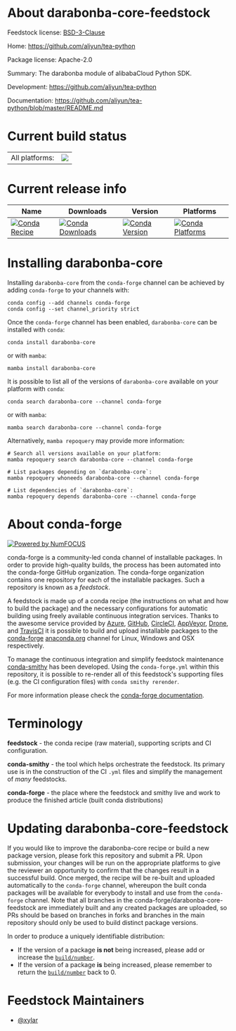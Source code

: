 About darabonba-core-feedstock
==============================

Feedstock license: [BSD-3-Clause](https://github.com/conda-forge/darabonba-core-feedstock/blob/main/LICENSE.txt)

Home: https://github.com/aliyun/tea-python

Package license: Apache-2.0

Summary: The darabonba module of alibabaCloud Python SDK.

Development: https://github.com/aliyun/tea-python

Documentation: https://github.com/aliyun/tea-python/blob/master/README.md

Current build status
====================


<table><tr><td>All platforms:</td>
    <td>
      <a href="https://dev.azure.com/conda-forge/feedstock-builds/_build/latest?definitionId=26256&branchName=main">
        <img src="https://dev.azure.com/conda-forge/feedstock-builds/_apis/build/status/darabonba-core-feedstock?branchName=main">
      </a>
    </td>
  </tr>
</table>

Current release info
====================

| Name | Downloads | Version | Platforms |
| --- | --- | --- | --- |
| [![Conda Recipe](https://img.shields.io/badge/recipe-darabonba--core-green.svg)](https://anaconda.org/conda-forge/darabonba-core) | [![Conda Downloads](https://img.shields.io/conda/dn/conda-forge/darabonba-core.svg)](https://anaconda.org/conda-forge/darabonba-core) | [![Conda Version](https://img.shields.io/conda/vn/conda-forge/darabonba-core.svg)](https://anaconda.org/conda-forge/darabonba-core) | [![Conda Platforms](https://img.shields.io/conda/pn/conda-forge/darabonba-core.svg)](https://anaconda.org/conda-forge/darabonba-core) |

Installing darabonba-core
=========================

Installing `darabonba-core` from the `conda-forge` channel can be achieved by adding `conda-forge` to your channels with:

```
conda config --add channels conda-forge
conda config --set channel_priority strict
```

Once the `conda-forge` channel has been enabled, `darabonba-core` can be installed with `conda`:

```
conda install darabonba-core
```

or with `mamba`:

```
mamba install darabonba-core
```

It is possible to list all of the versions of `darabonba-core` available on your platform with `conda`:

```
conda search darabonba-core --channel conda-forge
```

or with `mamba`:

```
mamba search darabonba-core --channel conda-forge
```

Alternatively, `mamba repoquery` may provide more information:

```
# Search all versions available on your platform:
mamba repoquery search darabonba-core --channel conda-forge

# List packages depending on `darabonba-core`:
mamba repoquery whoneeds darabonba-core --channel conda-forge

# List dependencies of `darabonba-core`:
mamba repoquery depends darabonba-core --channel conda-forge
```


About conda-forge
=================

[![Powered by
NumFOCUS](https://img.shields.io/badge/powered%20by-NumFOCUS-orange.svg?style=flat&colorA=E1523D&colorB=007D8A)](https://numfocus.org)

conda-forge is a community-led conda channel of installable packages.
In order to provide high-quality builds, the process has been automated into the
conda-forge GitHub organization. The conda-forge organization contains one repository
for each of the installable packages. Such a repository is known as a *feedstock*.

A feedstock is made up of a conda recipe (the instructions on what and how to build
the package) and the necessary configurations for automatic building using freely
available continuous integration services. Thanks to the awesome service provided by
[Azure](https://azure.microsoft.com/en-us/services/devops/), [GitHub](https://github.com/),
[CircleCI](https://circleci.com/), [AppVeyor](https://www.appveyor.com/),
[Drone](https://cloud.drone.io/welcome), and [TravisCI](https://travis-ci.com/)
it is possible to build and upload installable packages to the
[conda-forge](https://anaconda.org/conda-forge) [anaconda.org](https://anaconda.org/)
channel for Linux, Windows and OSX respectively.

To manage the continuous integration and simplify feedstock maintenance
[conda-smithy](https://github.com/conda-forge/conda-smithy) has been developed.
Using the ``conda-forge.yml`` within this repository, it is possible to re-render all of
this feedstock's supporting files (e.g. the CI configuration files) with ``conda smithy rerender``.

For more information please check the [conda-forge documentation](https://conda-forge.org/docs/).

Terminology
===========

**feedstock** - the conda recipe (raw material), supporting scripts and CI configuration.

**conda-smithy** - the tool which helps orchestrate the feedstock.
                   Its primary use is in the construction of the CI ``.yml`` files
                   and simplify the management of *many* feedstocks.

**conda-forge** - the place where the feedstock and smithy live and work to
                  produce the finished article (built conda distributions)


Updating darabonba-core-feedstock
=================================

If you would like to improve the darabonba-core recipe or build a new
package version, please fork this repository and submit a PR. Upon submission,
your changes will be run on the appropriate platforms to give the reviewer an
opportunity to confirm that the changes result in a successful build. Once
merged, the recipe will be re-built and uploaded automatically to the
`conda-forge` channel, whereupon the built conda packages will be available for
everybody to install and use from the `conda-forge` channel.
Note that all branches in the conda-forge/darabonba-core-feedstock are
immediately built and any created packages are uploaded, so PRs should be based
on branches in forks and branches in the main repository should only be used to
build distinct package versions.

In order to produce a uniquely identifiable distribution:
 * If the version of a package **is not** being increased, please add or increase
   the [``build/number``](https://docs.conda.io/projects/conda-build/en/latest/resources/define-metadata.html#build-number-and-string).
 * If the version of a package **is** being increased, please remember to return
   the [``build/number``](https://docs.conda.io/projects/conda-build/en/latest/resources/define-metadata.html#build-number-and-string)
   back to 0.

Feedstock Maintainers
=====================

* [@xylar](https://github.com/xylar/)

